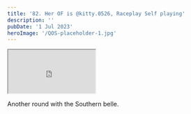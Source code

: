 ```yaml
---
title: '82. Her OF is @kitty.0526, Raceplay Self playing'
description: ''
pubDate: '1 Jul 2023'
heroImage: '/QOS-placeholder-1.jpg'
---
```

<iframe src="https://drive.google.com/file/d/1qBPU4dvUXB-tjj-vRHIf6ddZa_htOB3B/preview" width="200" height="100" allow="autoplay" allowfullscreen="allowfullscreen"></iframe>

Another round with the Southern belle.